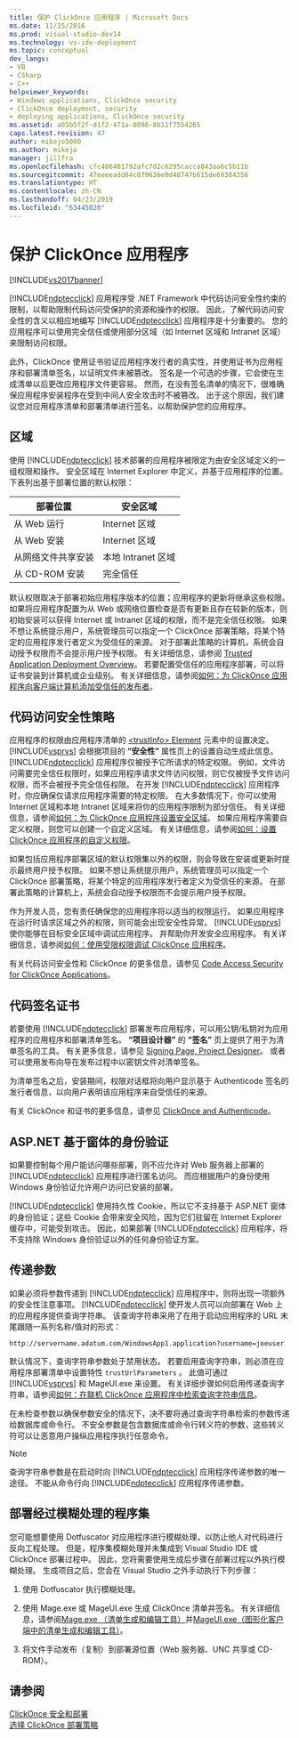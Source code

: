 ```yaml
---
title: 保护 ClickOnce 应用程序 | Microsoft Docs
ms.date: 11/15/2016
ms.prod: visual-studio-dev14
ms.technology: vs-ide-deployment
ms.topic: conceptual
dev_langs:
- VB
- CSharp
- C++
helpviewer_keywords:
- Windows applications, ClickOnce security
- ClickOnce deployment, security
- deploying applications, ClickOnce security
ms.assetid: a05b5f2f-d1f2-471a-8096-8b11f7554265
caps.latest.revision: 47
author: mikejo5000
ms.author: mikejo
manager: jillfra
ms.openlocfilehash: cfc486401792afc7d2c6295cacca843aa6c5b11b
ms.sourcegitcommit: 47eeeeadd84c879636e9d48747b615de69384356
ms.translationtype: HT
ms.contentlocale: zh-CN
ms.lasthandoff: 04/23/2019
ms.locfileid: "63445020"
---
```

# <a name="securing-clickonce-applications"></a>保护 ClickOnce 应用程序
[!INCLUDE[vs2017banner](../includes/vs2017banner.md)]

[!INCLUDE[ndptecclick](../includes/ndptecclick-md.md)] 应用程序受 .NET Framework 中代码访问安全性约束的限制，以帮助限制代码访问受保护的资源和操作的权限。 因此，了解代码访问安全性的含义以相应地编写 [!INCLUDE[ndptecclick](../includes/ndptecclick-md.md)] 应用程序是十分重要的。 您的应用程序可以使用完全信任或使用部分区域（如 Internet 区域和 Intranet 区域）来限制访问权限。  
  
 此外，ClickOnce 使用证书验证应用程序发行者的真实性，并使用证书为应用程序和部署清单签名，以证明文件未被篡改。 签名是一个可选的步骤，它会使在生成清单以后更改应用程序文件更容易。 然而，在没有签名清单的情况下，很难确保应用程序安装程序在受到中间人安全攻击时不被篡改。 出于这个原因，我们建议您对应用程序清单和部署清单进行签名，以帮助保护您的应用程序。  
  
## <a name="zones"></a>区域  
 使用 [!INCLUDE[ndptecclick](../includes/ndptecclick-md.md)] 技术部署的应用程序被限定为由安全区域定义的一组权限和操作。 安全区域在 Internet Explorer 中定义，并基于应用程序的位置。 下表列出基于部署位置的默认权限：  
  
|部署位置|安全区域|  
|-------------------------|-------------------|  
|从 Web 运行|Internet 区域|  
|从 Web 安装|Internet 区域|  
|从网络文件共享安装|本地 Intranet 区域|  
|从 CD-ROM 安装|完全信任|  
  
 默认权限取决于部署初始应用程序版本的位置；应用程序的更新将继承这些权限。 如果将应用程序配置为从 Web 或网络位置检查是否有更新且存在较新的版本，则初始安装可以获得 Internet 或 Intranet 区域的权限，而不是完全信任权限。 如果不想让系统提示用户，系统管理员可以指定一个 ClickOnce 部署策略，将某个特定的应用程序发行者定义为受信任的来源。 对于部署此策略的计算机，系统会自动授予权限而不会提示用户授予权限。 有关详细信息，请参阅 [Trusted Application Deployment Overview](../deployment/trusted-application-deployment-overview.md)。 若要配置受信任的应用程序部署，可以将证书安装到计算机或企业级别。 有关详细信息，请参阅[如何：为 ClickOnce 应用程序向客户端计算机添加受信任的发布者](../deployment/how-to-add-a-trusted-publisher-to-a-client-computer-for-clickonce-applications.md)。  
  
## <a name="code-access-security-policies"></a>代码访问安全性策略  
 应用程序的权限由应用程序清单的 [\<trustInfo> Element](../deployment/trustinfo-element-clickonce-application.md) 元素中的设置决定。 [!INCLUDE[vsprvs](../includes/vsprvs-md.md)] 会根据项目的 **“安全性”** 属性页上的设置自动生成此信息。 [!INCLUDE[ndptecclick](../includes/ndptecclick-md.md)] 应用程序仅被授予它所请求的特定权限。 例如，文件访问需要完全信任权限时，如果应用程序请求文件访问权限，则它仅被授予文件访问权限，而不会被授予完全信任权限。 在开发 [!INCLUDE[ndptecclick](../includes/ndptecclick-md.md)] 应用程序时，你应确保仅请求应用程序需要的特定权限。 在大多数情况下，你可以使用 Internet 区域和本地 Intranet 区域来将你的应用程序限制为部分信任。 有关详细信息，请参阅[如何：为 ClickOnce 应用程序设置安全区域](../deployment/how-to-set-a-security-zone-for-a-clickonce-application.md)。 如果应用程序需要自定义权限，则您可以创建一个自定义区域。 有关详细信息，请参阅[如何：设置 ClickOnce 应用程序的自定义权限](../deployment/how-to-set-custom-permissions-for-a-clickonce-application.md)。  
  
 如果包括应用程序部署区域的默认权限集以外的权限，则会导致在安装或更新时提示最终用户授予权限。 如果不想让系统提示用户，系统管理员可以指定一个 ClickOnce 部署策略，将某个特定的应用程序发行者定义为受信任的来源。 在部署此策略的计算机上，系统会自动授予权限而不会提示用户授予权限。  
  
 作为开发人员，您有责任确保您的应用程序将以适当的权限运行。 如果应用程序在运行时请求区域之外的权限，则可能会出现安全性异常。 [!INCLUDE[vsprvs](../includes/vsprvs-md.md)] 使你能够在目标安全区域中调试应用程序。 并帮助你开发安全应用程序。 有关详细信息，请参阅[如何：使用受限权限调试 ClickOnce 应用程序](../deployment/how-to-debug-a-clickonce-application-with-restricted-permissions.md)。  
  
 有关代码访问安全性和 ClickOnce 的更多信息，请参见 [Code Access Security for ClickOnce Applications](../deployment/code-access-security-for-clickonce-applications.md)。  
  
## <a name="code-signing-certificates"></a>代码签名证书  
 若要使用 [!INCLUDE[ndptecclick](../includes/ndptecclick-md.md)] 部署发布应用程序，可以用公钥/私钥对为应用程序的应用程序和部署清单签名。 **“项目设计器”** 的 **“签名”** 页上提供了用于为清单签名的工具。 有关更多信息，请参见 [Signing Page, Project Designer](../ide/reference/signing-page-project-designer.md)。 或者可以使用发布向导在发布过程中以密钥文件对清单签名。  
  
 为清单签名之后，安装期间，权限对话框将向用户显示基于 Authenticode 签名的发行者信息，以向用户表明该应用程序来自受信任的来源。  
  
 有关 ClickOnce 和证书的更多信息，请参见 [ClickOnce and Authenticode](../deployment/clickonce-and-authenticode.md)。  
  
## <a name="aspnet-form-based-authentication"></a>ASP.NET 基于窗体的身份验证  
 如果要控制每个用户能访问哪些部署，则不应允许对 Web 服务器上部署的 [!INCLUDE[ndptecclick](../includes/ndptecclick-md.md)] 应用程序进行匿名访问。 而应根据用户的身份使用 Windows 身份验证允许用户访问已安装的部署。  
  
 [!INCLUDE[ndptecclick](../includes/ndptecclick-md.md)] 使用持久性 Cookie，所以它不支持基于 ASP.NET 窗体的身份验证；这些 Cookie 会带来安全风险，因为它们驻留在 Internet Explorer 缓存中，可能受到攻击。 因此，如果部署 [!INCLUDE[ndptecclick](../includes/ndptecclick-md.md)] 应用程序，将不支持除 Windows 身份验证以外的任何身份验证方案。  
  
## <a name="passing-arguments"></a>传递参数  
 如果必须将参数传递到 [!INCLUDE[ndptecclick](../includes/ndptecclick-md.md)] 应用程序中，则将出现一项额外的安全性注意事项。 [!INCLUDE[ndptecclick](../includes/ndptecclick-md.md)] 使开发人员可以向部署在 Web 上的应用程序提供查询字符串。 该查询字符串采用了在用于启动应用程序的 URL 末尾跟随一系列名称/值对的形式：  
  
 `http://servername.adatum.com/WindowsApp1.application?username=joeuser`  
  
 默认情况下，查询字符串参数处于禁用状态。 若要启用查询字符串，则必须在应用程序部署清单中设置特性 `trustUrlParameters` 。 此值可通过 [!INCLUDE[vsprvs](../includes/vsprvs-md.md)] 和 MageUI.exe 来设置。 有关详细步骤如何启用传递查询字符串，请参阅[如何：在联机 ClickOnce 应用程序中检索查询字符串信息](../deployment/how-to-retrieve-query-string-information-in-an-online-clickonce-application.md)。  
  
 在未检查参数以确保参数安全的情况下，决不要将通过查询字符串检索的参数传递给数据库或命令行。 不安全参数是包含数据库或命令行转义符的参数，这些转义符可以让恶意用户操纵应用程序执行任意命令。  
  
> [!NOTE]
> 查询字符串参数是在启动时向 [!INCLUDE[ndptecclick](../includes/ndptecclick-md.md)] 应用程序传递参数的唯一途径。 不能从命令行向 [!INCLUDE[ndptecclick](../includes/ndptecclick-md.md)] 应用程序传递参数。  
  
## <a name="deploying-obfuscated-assemblies"></a>部署经过模糊处理的程序集  
 您可能想要使用 Dotfuscator 对应用程序进行模糊处理，以防止他人对代码进行反向工程处理。 但是，程序集模糊处理并未集成到 Visual Studio IDE 或 ClickOnce 部署过程中。 因此，您将需要使用生成后步骤在部署过程以外执行模糊处理。 生成项目之后，您会在 Visual Studio 之外手动执行下列步骤：  
  
1. 使用 Dotfuscator 执行模糊处理。  
  
2. 使用 Mage.exe 或 MageUI.exe 生成 ClickOnce 清单并签名。 有关详细信息，请参阅[Mage.exe （清单生成和编辑工具）](http://msdn.microsoft.com/library/77dfe576-2962-407e-af13-82255df725a1)并[MageUI.exe（图形化客户端中的清单生成和编辑工具）](http://msdn.microsoft.com/library/f9e130a6-8117-49c4-839c-c988f641dc14)。  
  
3. 将文件手动发布（复制）到部署源位置（Web 服务器、UNC 共享或 CD-ROM）。  
  
## <a name="see-also"></a>请参阅  
 [ClickOnce 安全和部署](../deployment/clickonce-security-and-deployment.md)   
 [选择 ClickOnce 部署策略](../deployment/choosing-a-clickonce-deployment-strategy.md)
